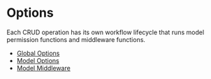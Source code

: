# Options

Each CRUD operation has its own workflow lifecycle that runs model permission functions and middleware functions.

- [Global Options](./global-options)
- [Model Options](./model-options)
- [Model Middleware](./model-middleware)
